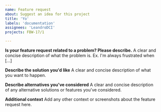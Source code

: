 ```yaml
---
name: Feature request
about: Suggest an idea for this project
title: 'Yo'
labels: 'documentation'
assignees: 'LeandroDCI'
projects: FBW-17/1

---
```


**Is your feature request related to a problem? Please describe.**
A clear and concise description of what the problem is. Ex. I'm always frustrated when [...]

**Describe the solution you'd like**
A clear and concise description of what you want to happen.

**Describe alternatives you've considered**
A clear and concise description of any alternative solutions or features you've considered.

**Additional context**
Add any other context or screenshots about the feature request here.
